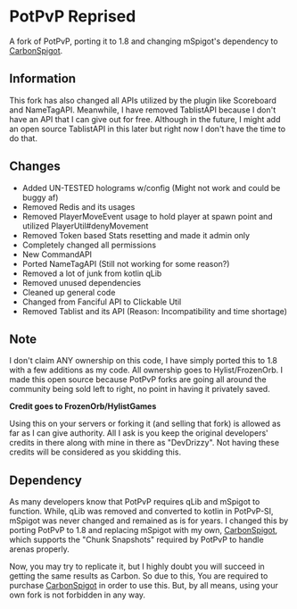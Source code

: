 # PotPvP Reprised

A fork of PotPvP, porting it to 1.8 and changing mSpigot's dependency to [CarbonSpigot](https://polymart.org/resource/1-8-carbonspigot.1341).

## Information
This fork has also changed all APIs utilized by the plugin like Scoreboard and NameTagAPI.
Meanwhile, I have removed TablistAPI because I don't have an API that I can give out for free.
Although in the future, I might add an open source TablistAPI in this later but right now I don't have the time to do that.

## Changes

- Added UN-TESTED holograms w/config (Might not work and could be buggy af)
- Removed Redis and its usages
- Removed PlayerMoveEvent usage to hold player at spawn point and utilized PlayerUtil#denyMovement
- Removed Token based Stats resetting and made it admin only
- Completely changed all permissions
- New CommandAPI
- Ported NameTagAPI (Still not working for some reason?)
- Removed a lot of junk from kotlin qLib
- Removed unused dependencies
- Cleaned up general code
- Changed from Fanciful API to Clickable Util
- Removed Tablist and its API (Reason: Incompatibility and time shortage)

## Note
I don't claim ANY ownership on this code, I have simply ported this to 1.8 with a few additions as my code.
All ownership goes to Hylist/FrozenOrb. I made this open source because PotPvP forks are going all around the community
being sold left to right, no point in having it privately saved.

**Credit goes to FrozenOrb/HylistGames**

Using this on your servers or forking it (and selling that fork) is allowed as far as I can give authority. All I ask is you keep the original developers' credits in there along with mine in there as "DevDrizzy". Not having these credits will be considered as you skidding this.

## Dependency
As many developers know that PotPvP requires qLib and mSpigot to function. While, qLib was removed and converted to kotlin in PotPvP-SI, mSpigot was never changed and remained as is for years. I changed this by porting PotPvP to 1.8 and replacing mSpigot with my own, [CarbonSpigot](https://polymart.org/resource/1-8-carbonspigot.1341), which supports the "Chunk Snapshots" required by PotPvP to handle arenas properly.

Now, you may try to replicate it, but I highly doubt you will succeed in getting the same results as Carbon. So due to this, You are required to purchase [CarbonSpigot](https://polymart.org/resource/1-8-carbonspigot.1341) in order to use this. But, by all means, using your own fork is not forbidden in any way.
